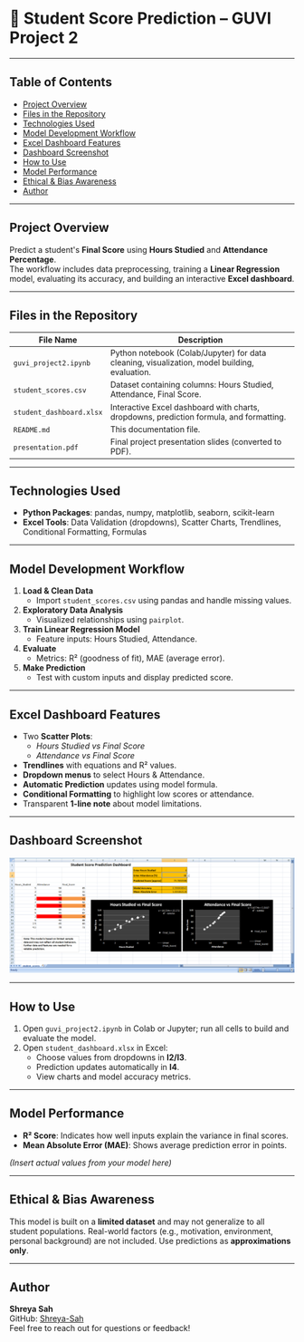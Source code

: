 # 🎯 Student Score Prediction – GUVI Project 2

---

## Table of Contents
- [Project Overview](#project-overview)  
- [Files in the Repository](#files-in-the-repository)  
- [Technologies Used](#technologies-used)  
- [Model Development Workflow](#model-development-workflow)  
- [Excel Dashboard Features](#excel-dashboard-features)  
- [Dashboard Screenshot](#dashboard-screenshot)  
- [How to Use](#how-to-use)  
- [Model Performance](#model-performance)  
- [Ethical & Bias Awareness](#ethical--bias-awareness)  
- [Author](#author)  

---

## Project Overview  
Predict a student's **Final Score** using **Hours Studied** and **Attendance Percentage**.  
The workflow includes data preprocessing, training a **Linear Regression** model, evaluating its accuracy, and building an interactive **Excel dashboard**.

---

## Files in the Repository  
| File Name                | Description |
|--------------------------|-------------|
| `guvi_project2.ipynb`    | Python notebook (Colab/Jupyter) for data cleaning, visualization, model building, evaluation. |
| `student_scores.csv`     | Dataset containing columns: Hours Studied, Attendance, Final Score. |
| `student_dashboard.xlsx` | Interactive Excel dashboard with charts, dropdowns, prediction formula, and formatting. |
| `README.md`              | This documentation file. |
| `presentation.pdf`       | Final project presentation slides (converted to PDF). |

---

## Technologies Used
- **Python Packages**: pandas, numpy, matplotlib, seaborn, scikit-learn  
- **Excel Tools**: Data Validation (dropdowns), Scatter Charts, Trendlines, Conditional Formatting, Formulas  

---

## Model Development Workflow
1. **Load & Clean Data**  
   - Import `student_scores.csv` using pandas and handle missing values.  
2. **Exploratory Data Analysis**  
   - Visualized relationships using `pairplot`.  
3. **Train Linear Regression Model**  
   - Feature inputs: Hours Studied, Attendance.  
4. **Evaluate**  
   - Metrics: R² (goodness of fit), MAE (average error).  
5. **Make Prediction**  
   - Test with custom inputs and display predicted score.

---

## Excel Dashboard Features
- Two **Scatter Plots**:
  - *Hours Studied vs Final Score*  
  - *Attendance vs Final Score*  
- **Trendlines** with equations and R² values.  
- **Dropdown menus** to select Hours & Attendance.  
- **Automatic Prediction** updates using model formula.  
- **Conditional Formatting** to highlight low scores or attendance.  
- Transparent **1-line note** about model limitations.

---

## Dashboard Screenshot
![Dashboard Screenshot](dashboard.png)

---

## How to Use
1. Open `guvi_project2.ipynb` in Colab or Jupyter; run all cells to build and evaluate the model.  
2. Open `student_dashboard.xlsx` in Excel:  
   - Choose values from dropdowns in **I2/I3**.  
   - Prediction updates automatically in **I4**.  
   - View charts and model accuracy metrics.

---

## Model Performance
- **R² Score**: Indicates how well inputs explain the variance in final scores.  
- **Mean Absolute Error (MAE)**: Shows average prediction error in points.

*(Insert actual values from your model here)*

---

## Ethical & Bias Awareness
This model is built on a **limited dataset** and may not generalize to all student populations. Real-world factors (e.g., motivation, environment, personal background) are not included. Use predictions as **approximations only**.

---

## Author
**Shreya Sah**  
GitHub: [Shreya-Sah](https://github.com/Shreya-Sah)  
Feel free to reach out for questions or feedback!  



